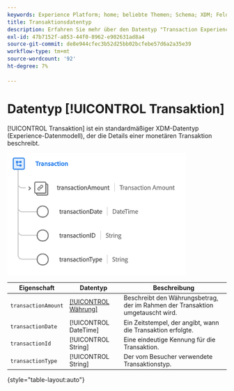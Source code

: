 ```yaml
---
keywords: Experience Platform; home; beliebte Themen; Schema; XDM; Felder; Schemas; Schemas; Transaktion; Datentyp; Datentyp; Datentyp
title: Transaktionsdatentyp
description: Erfahren Sie mehr über den Datentyp "Transaction Experience Data Model"(XDM).
exl-id: 47b7152f-a853-44f0-8962-e902631ad8a4
source-git-commit: de8e944cfec3b52d25bb02bcfebe57d6a2a35e39
workflow-type: tm+mt
source-wordcount: '92'
ht-degree: 7%

---
```


# Datentyp [!UICONTROL Transaktion]

[!UICONTROL Transaktion] ist ein standardmäßiger XDM-Datentyp (Experience-Datenmodell), der die Details einer monetären Transaktion beschreibt.

![Transaktionsstruktur](../images/data-types/transaction.png)

| Eigenschaft | Datentyp | Beschreibung |
| --- | --- | --- |
| `transactionAmount` | [[!UICONTROL Währung]](./currency.md) | Beschreibt den Währungsbetrag, der im Rahmen der Transaktion umgetauscht wird. |
| `transactionDate` | [!UICONTROL DateTime] | Ein Zeitstempel, der angibt, wann die Transaktion erfolgte. |
| `transactionId` | [!UICONTROL String] | Eine eindeutige Kennung für die Transaktion. |
| `transactionType` | [!UICONTROL String] | Der vom Besucher verwendete Transaktionstyp. |

{style="table-layout:auto"}
